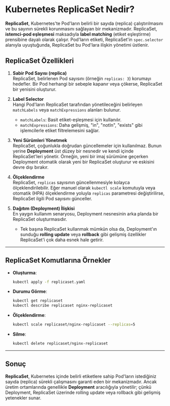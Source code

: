 # Kubernetes ReplicaSet Nedir?

**ReplicaSet**, Kubernetes'te Pod'ların belirli bir sayıda (replica) çalıştırılmasını ve bu sayının sürekli korunmasını sağlayan bir mekanizmadır. ReplicaSet, **istemci-pod eşleşmesi** maksadıyla **label matching** (etiket eşleştirme) prensibine dayalı olarak çalışır. Pod'ların etiketi, ReplicaSet'in `spec.selector` alanıyla uyuştuğunda, ReplicaSet bu Pod'lara ilişkin yönetimi üstlenir.

## ReplicaSet Özellikleri

1. **Sabir Pod Sayısı (replica)**  
   ReplicaSet, belirlenen Pod sayısını (örneğin `replicas: 3`) korumayı hedefler. Bir Pod herhangi bir sebeple kapanır veya çökerse, ReplicaSet bir yenisini oluşturur.

2. **Label Selector**  
   Hangi Pod'ların ReplicaSet tarafından yönetileceğini belirleyen `matchLabels` veya `matchExpressions` alanları bulunur.  
   - `matchLabels`: Basit etiket-eşleşmesi için kullanılır.  
   - `matchExpressions`: Daha gelişmiş, "in", "notIn", "exists" gibi işlemcilerle etiket filtrelemesini sağlar.

3. **Yeni Sürümleri Yönetmek**  
   ReplicaSet, çoğunlukla doğrudan güncellemeler için kullanılmaz. Bunun yerine **Deployment** üst düzey bir nesnedir ve kendi içinde ReplicaSet'leri yönetir. Örneğin, yeni bir imaj sürümüne geçerken Deployment otomatik olarak yeni bir ReplicaSet oluşturur ve eskisini devre dışı bırakır.

4. **Ölçeklendirme**  
   ReplicaSet, `replicas` sayısının güncellenmesiyle kolayca ölçeklendirilebilir. Eğer manuel olarak `kubectl scale` komutuyla veya otomatik (HPA) ölçeklendirme yoluyla `replicas` parametresi değiştirilirse, ReplicaSet ilgili Pod sayısını günceller.

5. **Dağıtım (Deployment) İlişkisi**  
   En yaygın kullanım senaryosu, Deployment nesnesinin arka planda bir ReplicaSet oluşturmasıdır.  
   - Tek başına ReplicaSet kullanmak mümkün olsa da, Deployment'ın sunduğu **rolling update** veya **rollback** gibi gelişmiş özellikler ReplicaSet'i çok daha esnek hale getirir.

---

## ReplicaSet Komutlarına Örnekler

- **Oluşturma**:  
  ```bash
  kubectl apply -f replicaset.yaml
  ```
- **Durumu Görme**:  
  ```bash
  kubectl get replicaset
  kubectl describe replicaset nginx-replicaset
  ```
- **Ölçeklendirme**:  
  ```bash
  kubectl scale replicaset/nginx-replicaset --replicas=5
  ```
- **Silme**:  
  ```bash
  kubectl delete replicaset/nginx-replicaset
  ```

---

## Sonuç

**ReplicaSet**, Kubernetes içinde belirli etiketlere sahip Pod'ların istediğiniz sayıda (replica) sürekli çalışmasını garanti eden bir mekanizmadır. Ancak üretim ortamlarında genellikle **Deployment** aracılığıyla yönetilir; çünkü Deployment, ReplicaSet üzerinde rolling update veya rollback gibi gelişmiş yetenekler sunar.

